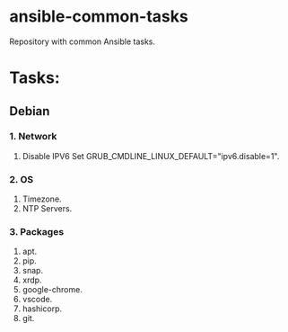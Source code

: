 # ansible-common-tasks
Repository with common Ansible tasks.


# Tasks:

## Debian

### 1. Network

1. Disable IPV6
  Set GRUB_CMDLINE_LINUX_DEFAULT="ipv6.disable=1".

### 2. OS

1. Timezone.
1. NTP Servers.

### 3. Packages

1. apt.
1. pip.
1. snap.
1. xrdp.
1. google-chrome.
1. vscode.
1. hashicorp.
1. git.
